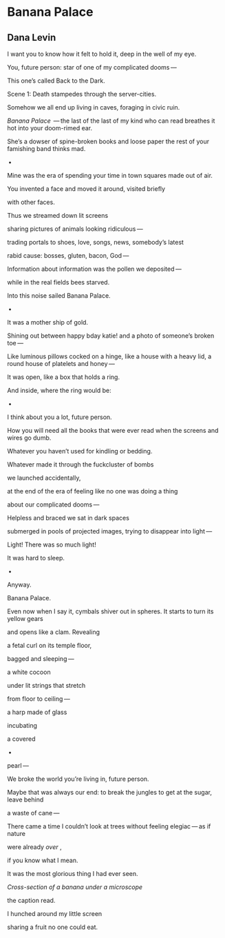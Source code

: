 # Banana Palace
## Dana Levin
I want you to know
how it felt to hold it,
deep in the well of my eye.


You, future person: star of one of my
complicated dooms —

This one’s called Back to the Dark.

Scene 1: Death stampedes through the server-cities.

Somehow we all end up living in caves, foraging in civic ruin.

 _Banana Palace_  — the last
of the last of my kind who can read
breathes it hot
into your doom-rimed ear.


She’s a dowser of spine-broken books and loose paper
the rest of your famishing band thinks mad.


 •


Mine was the era
of spending your time
in town squares made out of air.


You invented a face
and moved it around, visited briefly

with other faces.


Thus we streamed
down lit screens


sharing pictures of animals looking ridiculous —


trading portals to shoes, love, songs, news, somebody’s latest

rabid cause: bosses, gluten, bacon, God —


Information about information was the pollen we
deposited —

while in the real fields bees starved.


Into this noise sailed
Banana Palace.

 •


It was a mother ship of gold.

Shining out between happy bday katie!
and a photo of someone’s broken toe —


Like luminous pillows cocked on a hinge,
like a house
with a heavy lid, a round house of platelets and honey —


It was open,
like a box that holds a ring.


And inside, where the ring would be:


 •


I think about you a lot, future person.

How you will need
all the books that were ever read
when the screens and wires go dumb.


Whatever you haven’t used
for kindling or bedding.


Whatever made it through
the fuckcluster of bombs

we launched accidentally,


at the end of the era of feeling like no one
was doing a thing


about our complicated dooms —


Helpless and braced we sat in dark spaces

submerged in pools of projected images,
trying to disappear into light —


Light! There was so much light!

It was hard to sleep.


 •


Anyway.

Banana Palace.

Even now when I say it, cymbals
shiver out in spheres. It starts to turn its
yellow gears


and opens like a clam. Revealing


a fetal curl on its temple floor,

bagged and sleeping —


a white cocoon


under lit strings that stretch

from floor to ceiling —


a harp made of glass


incubating

a covered


 •


pearl —


We broke the world
you’re living in,
future person.


Maybe
that was always our end:
to break the jungles to get at the sugar, leave behind

a waste of cane —


There came a time
I couldn’t look at trees without
feeling elegiac — as if nature


were already _over_ ,

if you know what I mean.


It was the most glorious thing I had ever seen.


_Cross-section of a banana under a microscope_

the caption read.


I hunched around my little screen

sharing a fruit no one could eat.